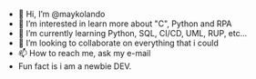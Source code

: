 - 👋 Hi, I’m @maykolando
- 👀 I’m interested in learn more about "C", Python and RPA
- 🌱 I’m currently learning Python, SQL, CI/CD, UML, RUP, etc...
- 💞️ I’m looking to collaborate on everything that i could
- 📫 How to reach me, ask my e-mail
- Fun fact is i am a newbie DEV.


<!---
maykolando/maykolando is a ✨ special ✨ repository because its `README.md` (this file) appears on your GitHub profile.
You can click the Preview link to take a look at your changes.
--->
